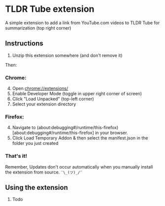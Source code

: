 # TLDR Tube extension

A simple extension to add a link from YouTube.com videos to TLDR Tube for summarization (top right corner)

## Instructions

1. Unzip this extension somewhere (and don't remove it)

Then:

### Chrome:
4. Open [chrome://extensions/](chrome://extensions/)
5. Enable Developer Mode (toggle in upper right corner of screen)
6. Click "Load Unpacked" (top-left corner)
7. Select your extension directory

### Firefox: 
4. Navigate to (about:debugging#/runtime/this-firefox)[about:debugging#/runtime/this-firefox] in your browser.
5. Click Load Temporary Addon & then select the manifest.json in the folder you just created

### That's it!

Remember, Updates don't occur automatically when you manually install the extension from source. `¯\_(ツ)_/¯`


## Using the extension
1. Todo
